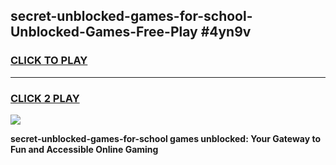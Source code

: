 
## secret-unblocked-games-for-school-Unblocked-Games-Free-Play #4yn9v
<h3>
<a href="https://us.freeplayer.one?title=secret-unblocked-games-for-school&ref=9M">CLICK TO PLAY</a></h3>
<hr>

<h3>
<a href="https://us.freeplayer.one?title=secret-unblocked-games-for-school&ref=9M">CLICK 2 PLAY</a>
  
</h3>

<a href="https://us.freeplayer.one?title=secret-unblocked-games-for-school&ref=9M"><img src="https://clearcache.store/games.png"></a>


**secret-unblocked-games-for-school games unblocked: Your Gateway to Fun and Accessible Online Gaming**
